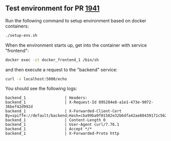 ## Test environment for PR [1941](https://github.com/kumahq/kuma/pull/1941)

Run the following command to setup environment based on docker containers:
```bash
./setup-env.sh
```

When the environment starts up, get into the container with service "frontend":
```bash
docker exec -it docker_frontend_1 /bin/sh
```
and then execute a request to the "backend" service:
```bash
curl -v localhost:5000/echo
```

You should see the following logs:
```
backend_1                 | Headers:
backend_1                 | X-Request-Id 895284e8-a1e1-473e-9072-36bef42d992d
backend_1                 | X-Forwarded-Client-Cert By=spiffe://default/backend;Hash=cba99ba9f01582e32b6dfa42ae88439171c562b7ecc47e501020d7e62c0abe75;URI=spiffe://default/frontend
backend_1                 | Content-Length 0
backend_1                 | User-Agent curl/7.76.1
backend_1                 | Accept */*
backend_1                 | X-Forwarded-Proto http
```

